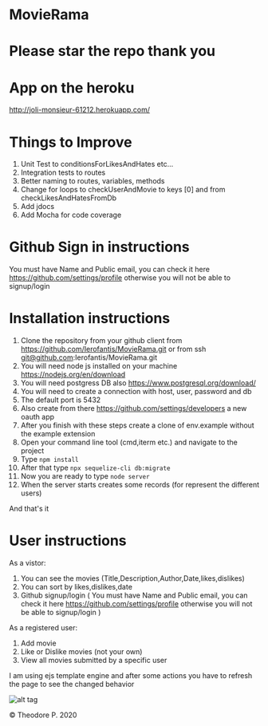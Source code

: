 # MovieRama

# Please star the repo thank you

# App on the heroku

http://joli-monsieur-61212.herokuapp.com/

# Things to Improve

1) Unit Test to conditionsForLikesAndHates etc...
2) Integration tests to routes
3) Better naming to routes, variables, methods
4) Change for loops to checkUserAndMovie to keys [0] and from checkLikesAndHatesFromDb 
5) Add jdocs
6) Add Mocha for code coverage

# Github Sign in instructions

You must have Name and Public email, you can check it here https://github.com/settings/profile otherwise you will not be able to signup/login

# Installation instructions

1) Clone the repository from your github client from https://github.com/Ierofantis/MovieRama.git or from ssh git@github.com:Ierofantis/MovieRama.git
2) You will need node js installed on your machine https://nodejs.org/en/download
3) You will need postgress DB also https://www.postgresql.org/download/
4) You will need to create a connection with host, user, password and db 
5) The default port is 5432
6) Also create from there https://github.com/settings/developers a new oauth app
7) After you finish with these steps create a clone of env.example without the example extension
8) Open your command line tool (cmd,iterm etc.) and navigate to the project
9) Type `npm install`
10) After that type `npx sequelize-cli db:migrate`
11) Now you are ready to type `node server`
12) When the server starts creates some records (for represent the different users)

And that's it

# User instructions

As a vistor:

1) You can see the movies (Title,Description,Author,Date,likes,dislikes)
2) You can sort by likes,dislikes,date
3) Github signup/login ( You must have Name and Public email, you can check it here https://github.com/settings/profile otherwise you will not be able to signup/login )

As a registered user:

1) Add movie
2) Like or Dislike movies (not your own)
3) View all movies submitted by a specific user

I am using ejs template engine and after some actions you have to refresh the page to see the changed behavior

![alt tag](https://i.imgur.com/yCbxIDj.jpg)

© Theodore P. 2020

